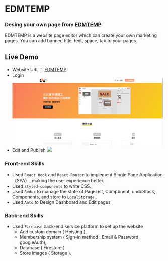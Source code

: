 # EDMTEMP

### Desing your own page from [EDMTEMP](https://edmtemp.com/)

EDMTEMP is a website page editor which can create your own marketing pages.
You can add banner, title, text, space, tab to your pages.

## Live Demo

- Website URL： [EDMTEMP](https://edmtemp.com/)
- Login  
  <img src="README_file/recording_login.gif"/>
- Edit and Publish
  <img src="README_file/recording_edit.gif"/>

### Front-end Skills

- Used `React Hook` and `React-Router` to implement Single Page Application（SPA）, making the user experience better.
- Used `styled-components` to write CSS.
- Used `Redux` to manage the state of PageList, Component, undoStack, Components, and store to `LocalStorage` .
- Used `Antd` to Design Dashboard and Edit pages

### Back-end Skills

- Used `Firebase` back-end service platform to set up the website
  - Add custom domain ( Hoisting ),
  - Membership system ( Sign-in method : Email & Password, googleAuth),
  - Database ( Firestore )
  - Store images ( Storage ).
